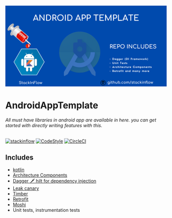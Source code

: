 <p align="center">
<img alt="AndroidAppTemplate" src="art/banner.png">
</p>

# AndroidAppTemplate
###### All must have libraries in android app are available in here. you can get started with directly writing features with this.

[![stackinflow](https://img.shields.io/badge/stackinflow-opensource-brightgreen)](https://stackinflow.github.io/)
[![CodeStyle](https://img.shields.io/badge/code%20style-%E2%9D%A4-FF4081.svg)](https://ktlint.github.io/)
[![CircleCI](https://circleci.com/gh/stackinflow/AndroidAppTemplate.svg?style=svg)](https://circleci.com/gh/stackinflow/androidapptemplate)



## Includes
- [kotlin](https://kotlinlang.org/)
- [Architecture Components](https://developer.android.com/jetpack/guide)
- [Dagger 🗡 hilt for dependency injection](https://dagger.dev/hilt/)
- [Leak canary](https://square.github.io/leakcanary/)
- [Timber](https://github.com/JakeWharton/timber)
- [Retrofit](https://square.github.io/retrofit)
- [Moshi](https://github.com/square/moshi)
- Unit tests, instrumentation tests